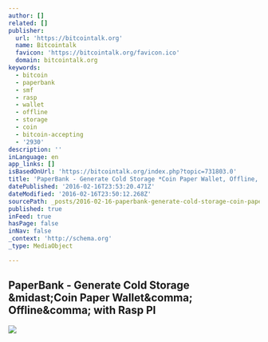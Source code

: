 ```yaml
---
author: []
related: []
publisher:
  url: 'https://bitcointalk.org'
  name: Bitcointalk
  favicon: 'https://bitcointalk.org/favicon.ico'
  domain: bitcointalk.org
keywords:
  - bitcoin
  - paperbank
  - smf
  - rasp
  - wallet
  - offline
  - storage
  - coin
  - bitcoin-accepting
  - '2930'
description: ''
inLanguage: en
app_links: []
isBasedOnUrl: 'https://bitcointalk.org/index.php?topic=731803.0'
title: 'PaperBank - Generate Cold Storage *Coin Paper Wallet, Offline, with Rasp PI'
datePublished: '2016-02-16T23:53:20.471Z'
dateModified: '2016-02-16T23:50:12.268Z'
sourcePath: _posts/2016-02-16-paperbank-generate-cold-storage-coin-paper-wallet-offlin.md
published: true
inFeed: true
hasPage: false
inNav: false
_context: 'http://schema.org'
_type: MediaObject

---
```

<article style=""><h1>PaperBank - Generate Cold Storage &amp;midast;Coin Paper Wallet&amp;comma; Offline&amp;comma; with Rasp PI</h1><img src="https://bitcointalk.org/useravatars/avatar_62129.png" /></article>